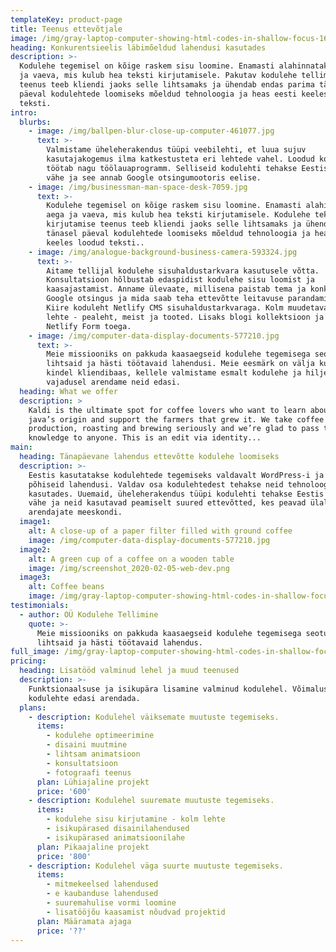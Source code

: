 ```yaml
---
templateKey: product-page
title: Teenus ettevõtjale
image: /img/gray-laptop-computer-showing-html-codes-in-shallow-focus-160107.jpg
heading: Konkurentsieelis läbimõeldud lahendusi kasutades
description: >-
  Kodulehe tegemisel on kõige raskem sisu loomine. Enamasti alahinnatakse aega
  ja vaeva, mis kulub hea teksti kirjutamisele. Pakutav kodulehe tellimise
  teenus teeb kliendi jaoks selle lihtsamaks ja ühendab endas parima tänasel
  päeval kodulehtede loomiseks mõeldud tehnoloogia ja heas eesti keeles loodud
  teksti.
intro:
  blurbs:
    - image: /img/ballpen-blur-close-up-computer-461077.jpg
      text: >-
        Valmistame üheleherakendus tüüpi veebilehti, et luua sujuv
        kasutajakogemus ilma katkestusteta eri lehtede vahel. Loodud koduleht
        töötab nagu töölauaprogramm. Selliseid kodulehti tehakse Eestis endiselt
        vähe ja see annab Google otsingumootoris eelise.
    - image: /img/businessman-man-space-desk-7059.jpg
      text: >-
        Kodulehe tegemisel on kõige raskem sisu loomine. Enamasti alahinnatakse
        aega ja vaeva, mis kulub hea teksti kirjutamisele. Kodulehe teksti
        kirjutamise teenus teeb kliendi jaoks selle lihtsamaks ja ühendab parima
        tänasel päeval kodulehtede loomiseks mõeldud tehnoloogia ja heas eesti
        keeles loodud teksti..
    - image: /img/analogue-background-business-camera-593324.jpg
      text: >-
        Aitame tellijal kodulehe sisuhaldustarkvara kasutusele võtta.
        Konsultatsioon hõlbustab edaspidist kodulehe sisu loomist ja
        kaasajastamist. Anname ülevaate, millisena paistab tema ja konkurendid
        Google otsingus ja mida saab teha ettevõtte leitavuse parandamiseks.
        Kiire koduleht Netlify CMS sisuhaldustarkvaraga. Kolm muudetava sisuga
        lehte - pealeht, meist ja tooted. Lisaks blogi kollektsioon ja leht
        Netlify Form toega.
    - image: /img/computer-data-display-documents-577210.jpg
      text: >-
        Meie missiooniks on pakkuda kaasaegseid kodulehe tegemisega seotud
        lihtsaid ja hästi töötavaid lahendusi. Meie eesmärk on välja kujundada
        kindel kliendibaas, kellele valmistame esmalt kodulehe ja hiljem
        vajadusel arendame neid edasi.
  heading: What we offer
  description: >
    Kaldi is the ultimate spot for coffee lovers who want to learn about their
    java’s origin and support the farmers that grew it. We take coffee
    production, roasting and brewing seriously and we’re glad to pass that
    knowledge to anyone. This is an edit via identity...
main:
  heading: Tänapäevane lahendus ettevõtte kodulehe loomiseks
  description: >-
    Eestis kasutatakse kodulehtede tegemiseks valdavalt WordPress-i ja PHP
    põhiseid lahendusi. Valdav osa kodulehtedest tehakse neid tehnoloogiaid
    kasutades. Uuemaid, üheleherakendus tüüpi kodulehti tehakse Eestis endiselt
    vähe ja neid kasutavad peamiselt suured ettevõtted, kes peavad ülal enda
    arendajate meeskondi. 
  image1:
    alt: A close-up of a paper filter filled with ground coffee
    image: /img/computer-data-display-documents-577210.jpg
  image2:
    alt: A green cup of a coffee on a wooden table
    image: /img/screenshot_2020-02-05-web-dev.png
  image3:
    alt: Coffee beans
    image: /img/gray-laptop-computer-showing-html-codes-in-shallow-focus-160107.jpg
testimonials:
  - author: OÜ Kodulehe Tellimine
    quote: >-
      Meie missiooniks on pakkuda kaasaegseid kodulehe tegemisega seotud
      lihtsaid ja hästi töötavaid lahendus.
full_image: /img/gray-laptop-computer-showing-html-codes-in-shallow-focus-160107.jpg
pricing:
  heading: Lisatööd valminud lehel ja muud teenused
  description: >-
    Funktsionaalsuse ja isikupära lisamine valminud kodulehel. Võimalus
    kodulehte edasi arendada.
  plans:
    - description: Kodulehel väiksemate muutuste tegemiseks.
      items:
        - kodulehe optimeerimine
        - disaini muutmine
        - lihtsam animatsioon
        - konsultatsioon
        - fotograafi teenus
      plan: Lühiajaline projekt
      price: '600'
    - description: Kodulehel suuremate muutuste tegemiseks.
      items:
        - kodulehe sisu kirjutamine - kolm lehte
        - isikupärased disainilahendused
        - isikupärased animatsioonilahe
      plan: Pikaajaline projekt
      price: '800'
    - description: Kodulehel väga suurte muutuste tegemiseks.
      items:
        - mitmekeelsed lahendused
        - e kaubanduse lahendused
        - suuremahulise vormi loomine
        - lisatööjõu kaasamist nõudvad projektid
      plan: Määramata ajaga
      price: '??'
---
```


